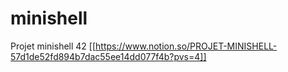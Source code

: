 # minishell
Projet minishell 42
[[https://www.notion.so/PROJET-MINISHELL-57d1de52fd894b7dac55ee14dd077f4b?pvs=4]]
